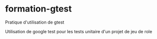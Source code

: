 # formation-gtest
Pratique d'utilisation de gtest

Utilisation de google test pour les tests unitaire d'un projet de jeu de role
